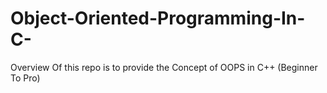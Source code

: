 # Object-Oriented-Programming-In-C-
Overview Of this repo is to provide the Concept of OOPS in C++ (Beginner To Pro)
